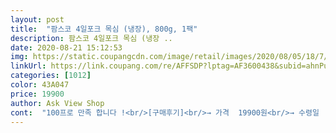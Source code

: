 ```yaml
---
layout: post 
title:  "팜스코 4일포크 목심 (냉장), 800g, 1팩" 
description: 팜스코 4일포크 목심 (냉장 ..
date: 2020-08-21 15:12:53 
img: https://static.coupangcdn.com/image/retail/images/2020/08/05/18/7/b44c3f24-468a-4a89-a460-459d92c7264c.jpg 
linkUrl: https://link.coupang.com/re/AFFSDP?lptag=AF3600438&subid=ahnPublicAsk&pageKey=1923970927&itemId=3266541091&vendorItemId=71253576933&traceid=V0-113-6226d6bb50fb5dfe 
categories: [1012] 
color: 43A047 
price: 19900 
author: Ask View Shop 
cont:  "100프로 만족 합니다 !<br/>[구매후기]<br/>→ 가격  19900원<br/>→ 수령일  8월 29일<br/>→ 유통기한  9월 5일<br/>간편하게 먹을수있어 좋네요<br/>고기 부위가 너무 좋아요 지방도 적당히 있고 딱 좋은 목살입니다.<br/> 저는 김치찌개를 끓여봤는데요 고기를 먼저구워 마이야르를 잃으킨 뒤 빼놓은 다음 야채와 김치를 볶아줘요, 그리고 고기를 잘라넣고 유튜버 쿠자 님이 레시피로 소스를 만들어 넣고 볶아줬습니다.<br/> 한 두번 바닥에 퐁드가 생기게 한뒤 물을 넣고 계속해서 끓여줬어요.<br/> 오래 끓이지 않았지만 맛이 좋아요.<br/> 특히 고기가 뻑뻑하지않고 집에서 먹기 딱좋아요.<br/> 절반정도 찌개를 끓이고 나머지는 소분해 뒀습니다.<br/> 그냥 구워서 소금만 뿌려도 맛있을거 같아요.<br/> 다음에는 그냥 구워만 먹으려구요.<br/><br/>고기도 맛있고신선하고두께가조금더 두꺼웠으면 하는바램<br/>김치찜을 하려했는데 아들이  구워먹자해서 구워먹기로했죠<br/>다른 제품이 다 품절되어 있어서 구매했는데.<br/>.<br/><br/>다음에는 다른고기랑 비교 테스트를 한번 도전해 보는걸로.<br/>.<br/><br/>소금과후추를 살살뿌려서 잘달궈진 팬에 올리면  차르르르소리만 들어도 침이꼴깍  넘어가죠<br/>심지어 고기 하나에 냄매제가 3개 씩이나 ^^;; 와 쿠팡 요즘 컨셉이 신선 보장인가 보네요 ㅋㅋ<br/>심지어 구워먹으면 고기가 좀더 부두럽고 식감이 좋은것 같은데... <br/> 이게 느낌인건지 고기가 좋은건지 ㅋㅋㅋ<br/>오늘도 하이포크 맛있는 고기로 저녁맛있게 잘 먹었습니당^^<br/>오늘은  하이포크 목심 구이를 해먹으려구요  식구들이 모두 돼지고기를  좋아해서 자주먹는 데오늘은 특별히 목심으로(돼지고기는 역시 하이포크)<br/>일단 뭔가 새로운 제품이라 너무 신기했습니다.<br/><br/>저는 목살 삼겹살 2개 샀는데 2상자가 오는건 쫌 허허허.<br/>.<br/> 택배 잘못온줄 알았네요.<br/><br/>제품 받아보고 상세페이지를 다시 봤어요 ㅋㅋㅋ<br/>제품은 정말 마케팅 하기 나름이라고 신선하다 하니 진짜 더 맛있는 느낌이 드는건 ㅋㅋㅋ<br/>제품의 패키지를 보고 이게 4일포크인줄 알았네요.<br/><br/>제품이 신기해서 ㅋ 초신선 제품을 쿠팡에서도 구매해 보네요.<br/>.<br/><br/>쫄깃쫄깃한 식감도 좋고 고기도 고소하고 넘 맛있네요  상추와고추 잘 절여진 양파짱아치와 곁들이면  끝무쌈을 곁들여서 먹으면 새콤달콤한게 더 맛있는데 오늘은 패스<br/>쿠팡에서 삼겹살 목살 자주 구매해 먹는데, 대부분 유통기한보면 짧으면 막 3일 남은 제품도 오고 하던데 그래도 확실히 유통기한 8일 남은 제품이 오니깐 확실히 신선하다는 느낌이 드네요.<br/><br/>확실히 뭔가 고기의 붉은색이 좀더 선명하고 잡내가 진짜 없더라구요.<br/><br/>확실히 사전예약해서 받은 보람은 있네요.<br/><br/>" 
---
```

